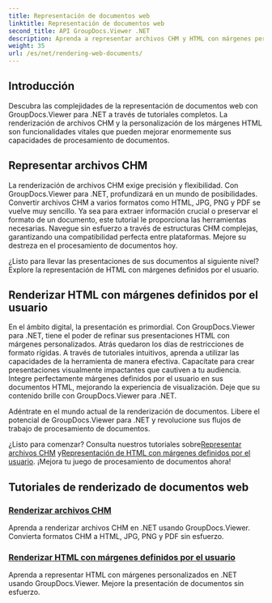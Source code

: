 ```yaml
---
title: Representación de documentos web
linktitle: Representación de documentos web
second_title: API GroupDocs.Viewer .NET
description: Aprenda a representar archivos CHM y HTML con márgenes personalizados en .NET usando GroupDocs.Viewer. Convierta CHM a formatos HTML, JPG, PNG y PDF sin problemas.
weight: 35
url: /es/net/rendering-web-documents/
---
```

## Introducción

Descubra las complejidades de la representación de documentos web con GroupDocs.Viewer para .NET a través de tutoriales completos. La renderización de archivos CHM y la personalización de los márgenes HTML son funcionalidades vitales que pueden mejorar enormemente sus capacidades de procesamiento de documentos.

## Representar archivos CHM

La renderización de archivos CHM exige precisión y flexibilidad. Con GroupDocs.Viewer para .NET, profundizará en un mundo de posibilidades. Convertir archivos CHM a varios formatos como HTML, JPG, PNG y PDF se vuelve muy sencillo. Ya sea para extraer información crucial o preservar el formato de un documento, este tutorial le proporciona las herramientas necesarias. Navegue sin esfuerzo a través de estructuras CHM complejas, garantizando una compatibilidad perfecta entre plataformas. Mejore su destreza en el procesamiento de documentos hoy.

¿Listo para llevar las presentaciones de sus documentos al siguiente nivel? Explore la representación de HTML con márgenes definidos por el usuario.

## Renderizar HTML con márgenes definidos por el usuario

En el ámbito digital, la presentación es primordial. Con GroupDocs.Viewer para .NET, tiene el poder de refinar sus presentaciones HTML con márgenes personalizados. Atrás quedaron los días de restricciones de formato rígidas. A través de tutoriales intuitivos, aprenda a utilizar las capacidades de la herramienta de manera efectiva. Capacítate para crear presentaciones visualmente impactantes que cautiven a tu audiencia. Integre perfectamente márgenes definidos por el usuario en sus documentos HTML, mejorando la experiencia de visualización. Deje que su contenido brille con GroupDocs.Viewer para .NET.

Adéntrate en el mundo actual de la renderización de documentos. Libere el potencial de GroupDocs.Viewer para .NET y revolucione sus flujos de trabajo de procesamiento de documentos.

 ¿Listo para comenzar? Consulta nuestros tutoriales sobre[Representar archivos CHM](./render-chm/) y[Representación de HTML con márgenes definidos por el usuario](./render-html-margins/). ¡Mejora tu juego de procesamiento de documentos ahora!
## Tutoriales de renderizado de documentos web
### [Renderizar archivos CHM](./render-chm/)
Aprenda a renderizar archivos CHM en .NET usando GroupDocs.Viewer. Convierta formatos CHM a HTML, JPG, PNG y PDF sin esfuerzo.
### [Renderizar HTML con márgenes definidos por el usuario](./render-html-margins/)
Aprenda a representar HTML con márgenes personalizados en .NET usando GroupDocs.Viewer. Mejore la presentación de documentos sin esfuerzo.